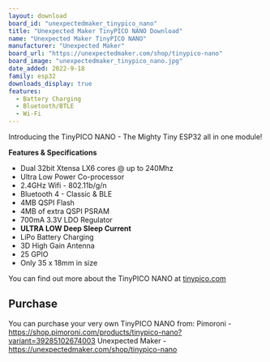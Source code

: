 ```yaml
---
layout: download
board_id: "unexpectedmaker_tinypico_nano"
title: "Unexpected Maker TinyPICO NANO Download"
name: "Unexpected Maker TinyPICO NANO"
manufacturer: "Unexpected Maker"
board_url: "https://unexpectedmaker.com/shop/tinypico-nano"
board_image: "unexpectedmaker_tinypico_nano.jpg"
date_added: 2022-9-18
family: esp32
downloads_display: true
features:
  - Battery Charging
  - Bluetooth/BTLE
  - Wi-Fi
---
```


Introducing the TinyPICO NANO - The Mighty Tiny ESP32 all in one module!

**Features & Specifications**
- Dual 32bit Xtensa LX6 cores @ up to 240Mhz
- Ultra Low Power Co-processor
- 2.4GHz Wifi - 802.11b/g/n
- Bluetooth 4 - Classic & BLE
- 4MB QSPI Flash
- 4MB of extra QSPI PSRAM
- 700mA 3.3V LDO Regulator
- **ULTRA LOW Deep Sleep Current**
- LiPo Battery Charging
- 3D High Gain Antenna
- 25 GPIO
- Only 35 x 18mm in size

You can find out more about the TinyPICO NANO at [tinypico.com](hhttps://www.tinypico.com/tinypico-nano)

## Purchase
You can purchase your very own TinyPICO NANO from:
Pimoroni - https://shop.pimoroni.com/products/tinypico-nano?variant=39285102674003
Unexpected Maker - https://unexpectedmaker.com/shop/tinypico-nano
